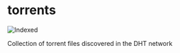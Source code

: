 torrents 
========
![Indexed](https://img.shields.io/badge/indexed-149874-blue)

Collection of torrent files discovered in the DHT network
